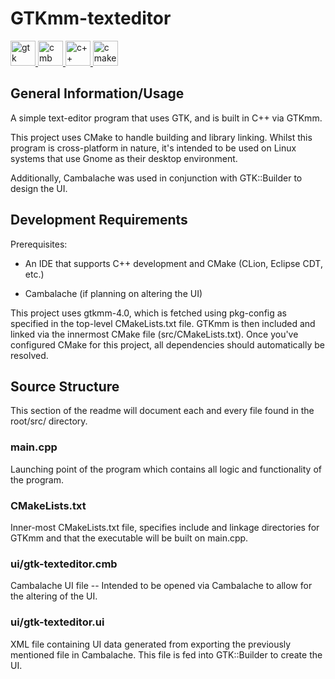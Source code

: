 # GTKmm-texteditor

<p align="left"> <a href="https://www.gtk.org/" target="_blank" rel="noreferrer"> <img src="https://www.gtk.org/assets/img/logo-gtk-sm.png" alt="gtk" width="40" height="40"/> </a>
								 <a href="https://gitlab.gnome.org/jpu/cambalache" target="_blank" rel="noreferrer"> <img src="https://gitlab.gnome.org/uploads/-/system/project/avatar/16462/emblem_cambalache_green_blue.png" alt="cmb" width="40" height="40"/> </a>
								 <a href="https://isocpp.org/" target="_blank" rel="noreferrer"> <img src="https://e7.pngegg.com/pngimages/46/626/png-clipart-c-logo-the-c-programming-language-computer-icons-computer-programming-source-code-programming-miscellaneous-template.png" alt="c++" width="40" height="40"/> </a>
								 <a href="https://cmake.org/" target="_blank" rel="noreferrer"> <img src="https://upload.wikimedia.org/wikipedia/commons/thumb/1/13/Cmake.svg/240px-Cmake.svg.png" alt="cmake" width="40" height="40"/> </a>
</p>								 
								 


## General Information/Usage
A simple text-editor program that uses GTK, and is built in C++ via GTKmm. 

This project uses CMake to handle building and library linking. 
Whilst this program is cross-platform in nature, it's intended to be used on Linux systems that use Gnome as their desktop environment.

Additionally, Cambalache was used in conjunction with GTK::Builder to design the UI. 

## Development Requirements
Prerequisites:

- An IDE that supports C++ development and CMake (CLion, Eclipse CDT, etc.)

- Cambalache (if planning on altering the UI)


This project uses gtkmm-4.0, which is fetched using pkg-config as specified in the top-level CMakeLists.txt file. GTKmm is then included and linked via the innermost CMake file (src/CMakeLists.txt).
Once you've configured CMake for this project, all dependencies should automatically be resolved.


## Source Structure
This section of the readme will document each and every file found in the root/src/ directory.

### main.cpp
Launching point of the program which contains all logic and functionality of the program.

### CMakeLists.txt
Inner-most CMakeLists.txt file, specifies include and linkage directories for GTKmm and that the executable will be built on main.cpp.

### ui/gtk-texteditor.cmb
Cambalache UI file -- Intended to be opened via Cambalache to allow for the altering of the UI.

### ui/gtk-texteditor.ui
XML file containing UI data generated from exporting the previously mentioned file in Cambalache. This file is fed into GTK::Builder to create the UI.
